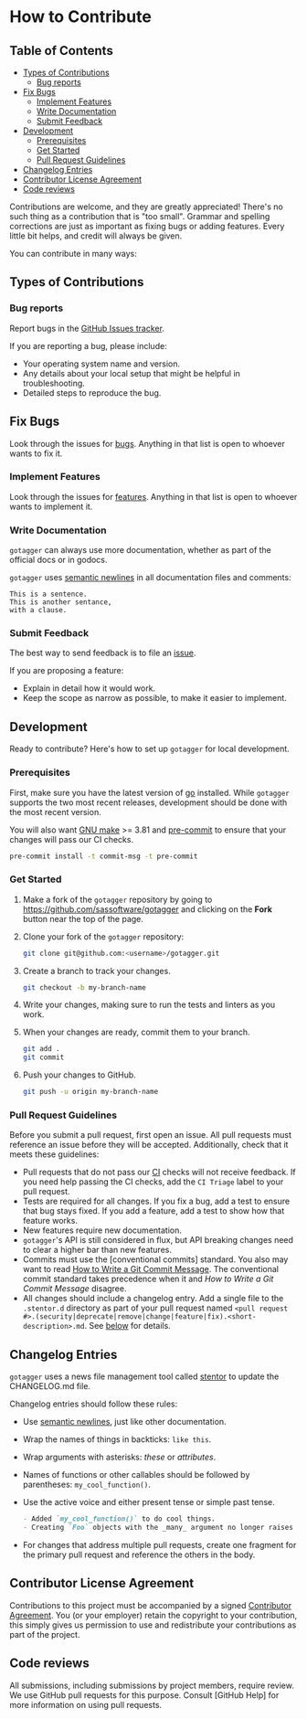 # How to Contribute

## Table of Contents

<!-- START doctoc generated TOC please keep comment here to allow auto update -->
<!-- DON'T EDIT THIS SECTION, INSTEAD RE-RUN doctoc TO UPDATE -->

- [Types of Contributions](#types-of-contributions)
  - [Bug reports](#bug-reports)
- [Fix Bugs](#fix-bugs)
  - [Implement Features](#implement-features)
  - [Write Documentation](#write-documentation)
  - [Submit Feedback](#submit-feedback)
- [Development](#development)
  - [Prerequisites](#prerequisites)
  - [Get Started](#get-started)
  - [Pull Request Guidelines](#pull-request-guidelines)
- [Changelog Entries](#changelog-entries)
- [Contributor License Agreement](#contributor-license-agreement)
- [Code reviews](#code-reviews)

<!-- END doctoc generated TOC please keep comment here to allow auto update -->

Contributions are welcome,
and they are greatly appreciated!
There's no such thing as a contribution that is "too small".
Grammar and spelling corrections
are just as important as fixing bugs or adding features.
Every little bit helps,
and credit will always be given.

You can contribute in many ways:


## Types of Contributions

### Bug reports

Report bugs in the [GitHub Issues tracker](https://github.com/sassoftware/gotagger/issues).

If you are reporting a bug, please include:

- Your operating system name and version.
- Any details about your local setup that might be helpful in troubleshooting.
- Detailed steps to reproduce the bug.


## Fix Bugs

Look through the issues for [bugs](https://github.com/sassoftware/gotagger/labels/bug).
Anything in that list is open to whoever wants to fix it.


### Implement Features

Look through the issues for [features](https://github.com/sassoftware/gotagger/labels/feature).
Anything in that list is open to whoever wants to implement it.


### Write Documentation

`gotagger` can always use more documentation,
whether as part of the official docs or in godocs.

`gotagger` uses [semantic newlines] in all documentation files and comments:

```text
This is a sentence.
This is another sentance,
with a clause.
```

### Submit Feedback

The best way to send feedback
is to file an [issue](https://github.com/sassoftware/gotagger/issues/new/choose).

If you are proposing a feature:

- Explain in detail how it would work.
- Keep the scope as narrow as possible, to make it easier to implement.


## Development

Ready to contribute? Here's how to set up `gotagger` for local development.


### Prerequisites

First,
make sure you have the latest version of [go] installed.
While `gotagger` supports the two most recent releases,
development should be done with the most recent version.

You will also want [GNU make] >= 3.81 and [pre-commit]
to ensure that your changes will pass our CI checks.

```bash
pre-commit install -t commit-msg -t pre-commit
```


### Get Started

1. Make a fork of the `gotagger` repository
   by going to <https://github.com/sassoftware/gotagger>
   and clicking on the **Fork** button near the top of the page.
1. Clone your fork of the `gotagger` repository:

   ```bash
   git clone git@github.com:<username>/gotagger.git
   ```

1. Create a branch to track your changes.

   ```bash
   git checkout -b my-branch-name
   ```

1. Write your changes,
   making sure to run the tests and linters
   as you work.
1. When your changes are ready,
   commit them to your branch.

   ```bash
   git add .
   git commit
   ```

1. Push your changes to GitHub.

   ```bash
   git push -u origin my-branch-name
   ```


### Pull Request Guidelines

Before you submit a pull request,
first open an issue.
All pull requests must reference an issue
before they will be accepted.
Additionally,
check that it meets these guidelines:

- Pull requests that do not pass our [CI] checks will not receive feedback.
  If you need help passing the CI checks,
  add the `CI Triage` label to your pull request.
- Tests are required for all changes.
  If you fix a bug,
  add a test to ensure that bug stays fixed.
  If you add a feature,
  add a test to show how that feature works.
- New features require new documentation.
- `gotagger`'s API is still considered in flux,
  but API breaking changes need to clear a higher bar than new features.
- Commits must use the [conventional commits] standard.
  You also may want to read [How to Write a Git Commit Message].
  The conventional commit standard takes precedence
  when it and *How to Write a Git Commit Message* disagree.
- All changes should include a changelog entry.
  Add a single file to the `.stentor.d` directory
  as part of your pull request named
  `<pull request #>.(security|deprecate|remove|change|feature|fix).<short-description>.md`.
  See [below](#changelog-entries) for details.


## Changelog Entries

`gotagger` uses a news file management tool called [stentor]
to update the CHANGELOG.md file.

Changelog entries should follow these rules:

- Use [semantic newlines],
  just like other documentation.
- Wrap the names of things in backticks: `like this`.
- Wrap arguments with asterisks: _these_ or _attributes_.
- Names of functions or other callables should be followed by parentheses:
  `my_cool_function()`.
- Use the active voice and either present tense or simple past tense.

  ```markdown
  - Added `my_cool_function()` to do cool things.
  - Creating `Foo` objects with the _many_ argument no longer raises a `RuntimeError`.
  ```

- For changes that address multiple pull requests,
  create one fragment for the primary pull request
  and reference the others in the body.


## Contributor License Agreement

Contributions to this project must be accompanied by a signed
[Contributor Agreement](https://github.com/sassoftware/gotagger/ContributorAgreement.txt).
You (or your employer) retain the copyright to your contribution,
this simply gives us permission to use
and redistribute your contributions as part of the project.


## Code reviews

All submissions,
including submissions by project members,
require review.
We use GitHub pull requests for this purpose.
Consult [GitHub Help] for more information on using pull requests.


[GNU make]: https://www.gnu.org/software/make/
[How to Write a Git Commit Message]: https://chris.beams.io/posts/git-commit/
[ci]: https://github.com/sassoftware/gotagger/actions?query=workflow%3ACI
[go]: https://golang.org/dl/
[pre-commit]: https://pre-commit.com/
[rapid]: https://github.com/flyingmutant/rapid
[semantic newlines]: https://rhodesmill.org/brandon/2012/one-sentence-per-line/
[stentor]: https://github.com/wfscheper/stentor
[table-driven tests]: https://github.com/golang/go/wiki/TableDrivenTests

